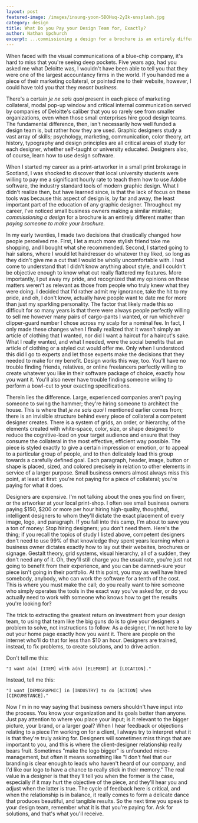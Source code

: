 ```yaml
---
layout: post
featured-image: /images/insung-yoon-5DOHuq-2yIk-unsplash.jpg
category: design
title: What Do you Pay your Design Team for, Exactly? 
author: Nathan Upchurch
excerpt: ...commissioning a design for a brochure is an entirely different matter than paying someone to make your brochure.
---
```


When faced with the visual communications of a blue-chip company, it's hard to miss that you're seeing deep pockets. Five years ago, had you asked me what Deloitte was, I wouldn't have been able to tell you that they were one of the largest accountancy firms in the world. If you handed me a piece of their marketing collateral, or pointed me to their website, however, I could have told you that they *meant business.* 

There's a certain *je ne sais quoi* present in each piece of marketing collateral, modal pop-up window and critical internal communication served by companies of Deloitte's caliber that you so rarely see from smaller organizations, even when those small enterprises hire good design teams. The fundamental difference, then, isn't necessarily how well funded a design team is, but rather how they are used. Graphic designers study a vast array of skills; psychology, marketing, communication, color theory, art history, typography and design principles are all critical areas of study for each designer, whether self-taught or university educated. Designers also, of course, learn how to use design software. 

When I started my career as a print-artworker in a small print brokerage in Scotland, I was shocked to discover that local university students were willing to pay me a significant hourly rate to teach them how to use Adobe software, the industry standard tools of modern graphic design. What I didn't realize then, but have learned since, is that the lack of focus on these tools was because this aspect of design is, by far and away, the least important part of the education of any graphic designer. Throughout my career, I've noticed small business owners making a similar mistake; *commissioning a design* for a brochure is an entirely different matter than *paying someone to make your brochure.*

In my early twenties, I made two decisions that drastically changed how people perceived me. First, I let a much more stylish friend take me shopping, and I bought what she recommended. Second, I started going to hair salons, where I would let hairdresser do whatever they liked, so long as they didn't give me a cut that I would be wholly uncomfortable with. I had come to understand that I didn't know anything about style, and I couldn't be objective enough to know what cut really flattered my features. More importantly, I put away my pride, and recognized that my opinions on these matters weren't as relevant as those from people who truly knew what they were doing. I decided that I'd rather admit my ignorance, take the hit to my pride, and oh, I don't know, actually have people want to date me for more than just my sparkling personality. The factor that likely made this so difficult for so many years is that there were always people perfectly willing to sell me however many pairs of cargo-pants I wanted, or run whichever clipper-guard number I chose across my scalp for a nominal fee. In fact, I only made these changes when I finally realized that it wasn't simply an article of clothing that I wanted, nor did I want a haircut for a haircut's sake. What I really wanted, and what I needed, were the social benefits that an article of clothing or a styled cut would offer me. Only when I understood this did I go to experts and let those experts make the decisions that they needed to make for my benefit. Design works this way, too. You'll have no trouble finding friends, relatives, or online freelancers perfectly willing to create whatever you like in their software package of choice, exactly how you want it. You'll also never have trouble finding someone willing to perform a bowl-cut to your exacting specifications.

Therein lies the difference. Large, experienced companies aren't paying someone to swing the hammer; they're hiring someone to architect the house. This is where that *je ne sais quoi* I mentioned earlier comes from; there is an invisible structure behind every piece of collateral a competent designer creates. There is a system of grids, an order, or hierarchy, of the elements created with white-space, color, size, or shape designed to reduce the cognitive-load on your target audience and ensure that they consume the collateral in the most effective, efficient way possible. The piece is styled exactly to give a certain impression or emotion, or to appeal to a particular group of people, and to then delicately lead this group towards a carefully defined goal. Each paragraph, header, image, button or shape is placed, sized, and colored precisely in relation to other elements in service of a larger purpose. Small business owners almost always miss this point, at least at first: you're not paying for a piece of collateral; you're paying for what it does.

Designers are expensive. I'm not talking about the ones you find on fiverr, or the artworker at your local print-shop. I often see small business owners paying $150, $200 or more per hour hiring high-quality, thoughtful, intelligent designers to whom they'll dictate the exact placement of every image, logo, and paragraph. If you fall into this camp, I'm about to save you a ton of money: Stop hiring designers; you don't need them. Here's the thing; if you recall the topics of study I listed above, competent designers don't need to use 99% of that knowledge they spent years learning when a business owner dictates exactly how to lay out their websites, brochures or signage. Gestalt theory, grid systems, visual hierarchy, all of a sudden, they don't need any of it. Oh, they'll still charge you the usual rate, you're just not going to benefit from their experience, and you can be damned-sure your piece isn't going in their portfolio. At this point, you may as well have hired somebody, anybody, who can work the software for a tenth of the cost. This is where you must make the call; do you really want to hire someone who simply operates the tools in the exact way you've asked for, or do you actually need to work with someone who knows how to get the results you're looking for? 

The trick to extracting the greatest return on investment from your design team, to using that team like the big guns do is to give your designers a problem to solve, not instructions to follow. As a designer, I'm not here to lay out your home page exactly how you want it. There are people on the internet who'll do that for less than $10 an hour. Designers are trained, instead, to fix problems, to create solutions, and to drive action. 

Don't tell me this: 

```"I want a(n) [ITEM] with a(n) [ELEMENT] at [LOCATION]."``` 

Instead, tell me this: 

```"I want [DEMOGRAPHIC] in [INDUSTRY] to do [ACTION] when [CIRCUMSTANCE]." ```

Now I'm in no way saying that business owners shouldn't have input into the process. You know your organization and its goals better than anyone. Just pay attention to where you place your input; is it relevant to the bigger picture, your brand, or a larger goal? When I hear feedback or objections relating to a piece I'm working on for a client, I always try to interpret what it is that they're truly asking for. Designers will sometimes miss things that are important to you, and this is where the client-designer relationship really bears fruit. Sometimes "make the logo bigger" is unfounded micro-management, but often it means something like "I don't feel that our branding is clear enough to leads who haven't heard of our company, and I'd like our logo to have a chance to really stick in their memory." The real value in a designer is that they'll tell you when the former is the case, especially if it may hurt the objective of the piece, and they'll hear you and adjust when the latter is true. The cycle of feedback here is critical, and when the relationship is in balance, it really comes to form a delicate dance that produces beautiful, and tangible results. So the next time you speak to your design team, remember what it is that you're paying for. Ask for solutions, and that's what you'll receive.